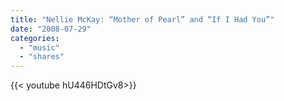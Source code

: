 ```yaml
---
title: "Nellie McKay: “Mother of Pearl” and “If I Had You”"
date: "2008-07-29"
categories:
  - "music"
  - "shares"
---
```


<div style="width: 70vw;">{{< youtube hU446HDtGv8>}}</div>
